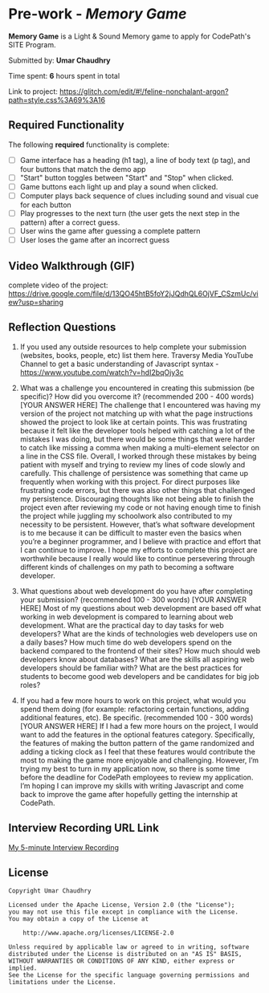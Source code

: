 # Pre-work - *Memory Game*

**Memory Game** is a Light & Sound Memory game to apply for CodePath's SITE Program. 

Submitted by: **Umar Chaudhry**

Time spent: **6** hours spent in total

Link to project: https://glitch.com/edit/#!/feline-nonchalant-argon?path=style.css%3A69%3A16

## Required Functionality

The following **required** functionality is complete:

* [ ] Game interface has a heading (h1 tag), a line of body text (p tag), and four buttons that match the demo app
* [ ] "Start" button toggles between "Start" and "Stop" when clicked. 
* [ ] Game buttons each light up and play a sound when clicked. 
* [ ] Computer plays back sequence of clues including sound and visual cue for each button
* [ ] Play progresses to the next turn (the user gets the next step in the pattern) after a correct guess. 
* [ ] User wins the game after guessing a complete pattern
* [ ] User loses the game after an incorrect guess

## Video Walkthrough (GIF)

complete video of the project:
https://drive.google.com/file/d/13QO45htB5foY2jJQdhQL6OjVF_CSzmUc/view?usp=sharing

## Reflection Questions
1. If you used any outside resources to help complete your submission (websites, books, people, etc) list them here. 
Traversy Media YouTube Channel to get a basic understanding of Javascript syntax -https://www.youtube.com/watch?v=hdI2bqOjy3c

2. What was a challenge you encountered in creating this submission (be specific)? How did you overcome it? (recommended 200 - 400 words) 
[YOUR ANSWER HERE]
The challenge that I encountered was having my version of the project not matching up with what the page instructions showed the project to look like at certain points. This was frustrating because it felt like the developer tools helped with catching a lot of the mistakes I was doing, but there would be some things that were harder to catch like missing a comma when making a multi-element selector on a line in the CSS file. Overall, I worked through these mistakes by being patient with myself and trying to review my lines of code slowly and carefully. This challenge of persistence was something that came up frequently when working with this project. For direct purposes like frustrating code errors, but there was also other things that challenged my persistence. Discouraging thoughts like not being able to finish the project even after reviewing my code or not having enough time to finish the project while juggling my schoolwork also contributed to my necessity to be persistent. However, that’s what software development is to me because it can be difficult to master even the basics when you’re a beginner programmer, and I believe with practice and effort that I can continue to improve. I hope my efforts to complete this project are worthwhile because I really would like to continue persevering through different kinds of challenges on my path to becoming a software developer.


3. What questions about web development do you have after completing your submission? (recommended 100 - 300 words) 
[YOUR ANSWER HERE]
Most of my questions about web development are based off what working in web development is compared to learning about web development. What are the practical day to day tasks for web developers? What are the kinds of technologies web developers use on a daily bases? How much time do web developers spend on the backend compared to the frontend of their sites? How much should web developers know about databases? What are the skills all aspiring web developers should be familiar with? What are the best practices for students to become good web developers and be candidates for big job roles?

4. If you had a few more hours to work on this project, what would you spend them doing (for example: refactoring certain functions, adding additional features, etc). Be specific. (recommended 100 - 300 words) 
[YOUR ANSWER HERE]
If I had a few more hours on the project, I would want to add the features in the optional features category. Specifically, the features of making the button pattern of the game randomized and adding a ticking clock as I feel that these features would contribute the most to making the game more enjoyable and challenging. However, I’m trying my best to turn in my application now, so there is some time before the deadline for CodePath employees to review my application. I’m hoping I can improve my skills with writing Javascript and come back to improve the game after hopefully getting the internship at CodePath.


## Interview Recording URL Link

[My 5-minute Interview Recording](your-link-here)


## License

    Copyright Umar Chaudhry

    Licensed under the Apache License, Version 2.0 (the "License");
    you may not use this file except in compliance with the License.
    You may obtain a copy of the License at

        http://www.apache.org/licenses/LICENSE-2.0

    Unless required by applicable law or agreed to in writing, software
    distributed under the License is distributed on an "AS IS" BASIS,
    WITHOUT WARRANTIES OR CONDITIONS OF ANY KIND, either express or implied.
    See the License for the specific language governing permissions and
    limitations under the License.
